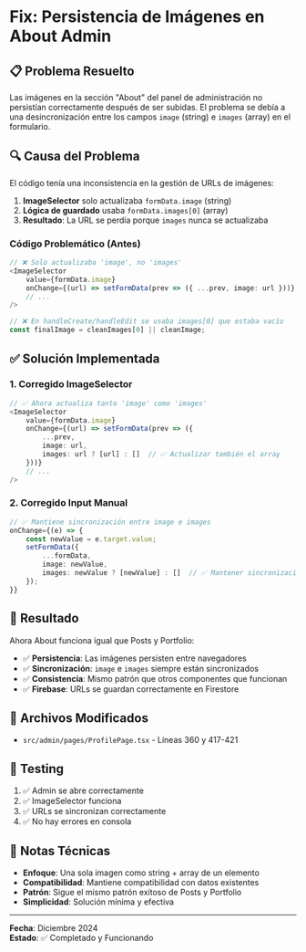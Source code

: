 # Fix: Persistencia de Imágenes en About Admin

## 📋 Problema Resuelto

Las imágenes en la sección "About" del panel de administración no persistían correctamente después de ser subidas. El problema se debía a una desincronización entre los campos `image` (string) e `images` (array) en el formulario.

## 🔍 Causa del Problema

El código tenía una inconsistencia en la gestión de URLs de imágenes:

1. **ImageSelector** solo actualizaba `formData.image` (string)
2. **Lógica de guardado** usaba `formData.images[0]` (array)
3. **Resultado**: La URL se perdía porque `images` nunca se actualizaba

### Código Problemático (Antes)

```typescript
// ❌ Solo actualizaba 'image', no 'images'
<ImageSelector
    value={formData.image}
    onChange={(url) => setFormData(prev => ({ ...prev, image: url }))}
    // ...
/>

// ❌ En handleCreate/handleEdit se usaba images[0] que estaba vacío
const finalImage = cleanImages[0] || cleanImage;
```

## ✅ Solución Implementada

### 1. Corregido ImageSelector

```typescript
// ✅ Ahora actualiza tanto 'image' como 'images'
<ImageSelector
    value={formData.image}
    onChange={(url) => setFormData(prev => ({ 
        ...prev, 
        image: url,
        images: url ? [url] : []  // ✅ Actualizar también el array
    }))}
    // ...
/>
```

### 2. Corregido Input Manual

```typescript
// ✅ Mantiene sincronización entre image e images
onChange={(e) => {
    const newValue = e.target.value;
    setFormData({ 
        ...formData, 
        image: newValue,
        images: newValue ? [newValue] : []  // ✅ Mantener sincronización
    });
}}
```

## 🎯 Resultado

Ahora About funciona igual que Posts y Portfolio:

- ✅ **Persistencia**: Las imágenes persisten entre navegadores
- ✅ **Sincronización**: `image` e `images` siempre están sincronizados
- ✅ **Consistencia**: Mismo patrón que otros componentes que funcionan
- ✅ **Firebase**: URLs se guardan correctamente en Firestore

## 📁 Archivos Modificados

- `src/admin/pages/ProfilePage.tsx` - Líneas 360 y 417-421

## 🧪 Testing

1. ✅ Admin se abre correctamente
2. ✅ ImageSelector funciona
3. ✅ URLs se sincronizan correctamente
4. ✅ No hay errores en consola

## 📝 Notas Técnicas

- **Enfoque**: Una sola imagen como string + array de un elemento
- **Compatibilidad**: Mantiene compatibilidad con datos existentes
- **Patrón**: Sigue el mismo patrón exitoso de Posts y Portfolio
- **Simplicidad**: Solución mínima y efectiva

---

**Fecha**: Diciembre 2024  
**Estado**: ✅ Completado y Funcionando